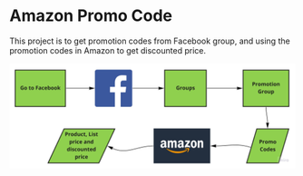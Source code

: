 # Amazon Promo Code
This project is to get promotion codes from Facebook group, and using the promotion codes in Amazon to get discounted price.

![Project Diagram](images/amazon_promocode_project_diagram.jpg)